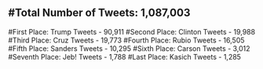 #Total Number of Tweets: 1,087,003 
---
#First Place: Trump Tweets - 90,911
#Second Place: Clinton Tweets - 19,988
#Third Place: Cruz Tweets - 19,773
#Fourth Place: Rubio Tweets - 16,505
#Fifth Place: Sanders Tweets - 10,295
#Sixth Place: Carson Tweets - 3,012
#Seventh Place: Jeb! Tweets - 1,788
#Last Place: Kasich Tweets - 1,285
